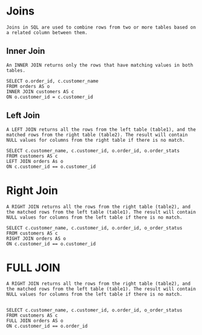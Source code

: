# Joins
	Joins in SQL are used to combine rows from two or more tables based on a related column between them. 

## Inner Join
	An INNER JOIN returns only the rows that have matching values in both tables.

	SELECT o.order_id, c.customer_name 
	FROM orders AS o
	INNER JOIN customers AS c
	ON o.customer_id = c.customer_id


## Left Join
	A LEFT JOIN returns all the rows from the left table (table1), and the matched rows from the right table (table2). The result will contain NULL values for columns from the right table if there is no match.

	SELECT c.customer_name, c.customer_id, o.order_id, o.order_stats
	FROM customers AS c
	LEFT JOIN orders As o 
	ON c.customer_id == o.customer_id


# Right Join
	A RIGHT JOIN returns all the rows from the right table (table2), and the matched rows from the left table (table1). The result will contain NULL values for columns from the left table if there is no match.

	SELECT c.customer_name, c.customer_id, o.order_id, o_order_status 
	FROM customers AS c
	RIGHT JOIN orders AS o 
	ON c.customer_id == o.customer_id


# FULL JOIN
    A RIGHT JOIN returns all the rows from the right table (table2), and the matched rows from the left table (table1). The result will contain NULL values for columns from the left table if there is no match.


	SELECT c.customer_name, c.customer_id, o.order_id, o_order_status 
    FROM customers AS c
    FULL JOIN orders AS o 
    ON c.customer_id == o.order_id
